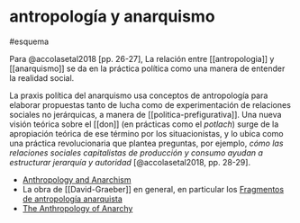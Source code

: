 # antropología y anarquismo
#esquema 

Para @accolasetal2018 [pp. 26-27], La relación entre [[antropologia]] y [[anarquismo]] se da en la práctica política como una manera de entender la realidad social.

La praxis política del anarquismo usa conceptos de antropología para elaborar propuestas tanto de lucha como de experimentación de relaciones sociales no jerárquicas, a manera de [[politica-prefigurativa]]. Una nueva visión teórica sobre el [[don]] (en prácticas como el *potlach*) surge de la apropiación teórica de ese término por los situacionistas, y lo ubica como una práctica revolucionaria que plantea preguntas, por ejemplo, *cómo las relaciones sociales capitalistas de producción y consumo ayudan a estructurar jerarquía y autoridad* [@accolasetal2018, pp. 28-29].

- [Anthropology and Anarchism](https://theanarchistlibrary.org/library/brian-morris-anthropology-and-anarchism)
- La obra de [[David-Graeber]] en general, en particular los [Fragmentos de antropología anarquista](https://cabezasdetormenta.noblogs.org/files/2013/02/David-Graeber-Fragmentos-de-Antropologia-Anarquista.pdf)
- [The Anthropology of Anarchy ](https://www.researchgate.net/publication/265871071_The_Anthropology_of_Anarchy)

